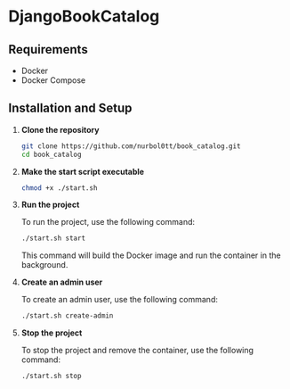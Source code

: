 # DjangoBookCatalog

## Requirements

- Docker
- Docker Compose

## Installation and Setup

1. **Clone the repository**

    ```sh
    git clone https://github.com/nurbol0tt/book_catalog.git
    cd book_catalog
    ```

2. **Make the start script executable**

    ```sh
    chmod +x ./start.sh
    ```

3. **Run the project**

   To run the project, use the following command:

    ```sh
    ./start.sh start
    ```

   This command will build the Docker image and run the container in the
   background.

4. **Create an admin user**

   To create an admin user, use the following command:

    ```sh
    ./start.sh create-admin
    ```

5. **Stop the project**

    To stop the project and remove the container, use the following command:

    ```sh
    ./start.sh stop
    ```
